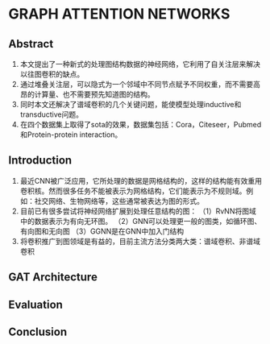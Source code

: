 # GRAPH ATTENTION NETWORKS

## Abstract
1. 本文提出了一种新式的处理图结构数据的神经网络，它利用了自关注层来解决以往图卷积的缺点。
2. 通过堆叠关注层，可以隐式为一个邻域中不同节点赋予不同权重，而不需要高昂的计算量、也不需要预先知道图的结构。
3. 同时本文还解决了谱域卷积的几个关键问题，能使模型处理inductive和transductive问题。
4. 在四个数据集上取得了sota的效果，数据集包括：Cora，Citeseer，Pubmed和Protein-protein interaction。

## Introduction
1. 最近CNN被广泛应用，它所处理的数据是网格结构的，这样的结构能有效重用卷积核。然而很多任务不能被表示为网格结构，它们能表示为不规则域。例如：社交网络、生物网络等，这些通常被表达为图的形式。
2. 目前已有很多尝试将神经网络扩展到处理任意结构的图：
  （1）RvNN将图域中的数据表示为有向无环图。
  （2）GNN可以处理更一般的图类，如循环图、有向图和无向图
  （3）GGNN是在GNN中加入门结构
3. 将卷积推广到图领域是有益的，目前主流方法分类两大类：谱域卷积、非谱域卷积


## GAT Architecture

## Evaluation

## Conclusion

